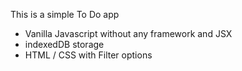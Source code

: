 This is a simple To Do app

- Vanilla Javascript without any framework and JSX
- indexedDB storage
- HTML / CSS with Filter options
